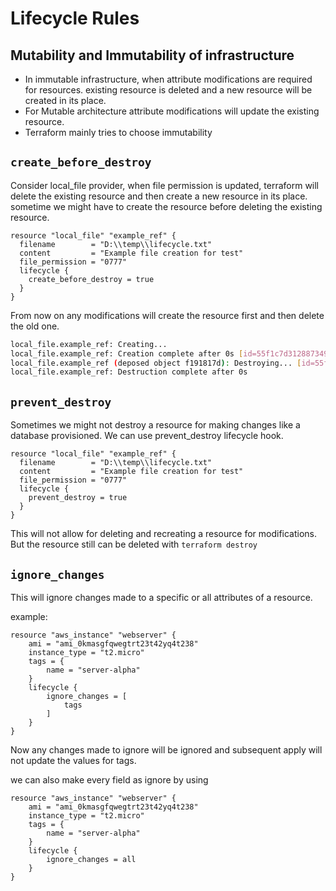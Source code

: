 # Lifecycle Rules

## Mutability and Immutability of infrastructure

- In immutable infrastructure, when attribute modifications are required for resources. existing resource is deleted and a new resource will be created in its place.
- For Mutable architecture attribute modifications will update the existing resource.
- Terraform mainly tries to choose immutability

## `create_before_destroy`

Consider local_file provider, when file permission is updated, terraform will delete the existing resource and then create a new resource in its place. sometime we might have to create the resource before deleting the existing resource.

```hcl
resource "local_file" "example_ref" {
  filename        = "D:\\temp\\lifecycle.txt"
  content         = "Example file creation for test"
  file_permission = "0777"
  lifecycle {
    create_before_destroy = true
  }
}
```

From now on any modifications will create the resource first and then delete the old one.
```sh
local_file.example_ref: Creating...
local_file.example_ref: Creation complete after 0s [id=55f1c7d312887349604ff8d2e19074f20f33c891]
local_file.example_ref (deposed object f191817d): Destroying... [id=55f1c7d312887349604ff8d2e19074f20f33c891]
local_file.example_ref: Destruction complete after 0s
```

## `prevent_destroy`

Sometimes we might not destroy a resource for making changes like a database provisioned.
We can use prevent_destroy lifecycle hook.

```hcl
resource "local_file" "example_ref" {
  filename        = "D:\\temp\\lifecycle.txt"
  content         = "Example file creation for test"
  file_permission = "0777"
  lifecycle {
    prevent_destroy = true
  }
}
```

This will not allow for deleting and recreating a resource for modifications.
But the resource still can be deleted with `terraform destroy`

## `ignore_changes`

This will ignore changes made to a specific or all attributes of a resource.

example:
```hcl
resource "aws_instance" "webserver" {
	ami = "ami_0kmasgfqwegtrt23t42yq4t238"
	instance_type = "t2.micro"
	tags = {
		name = "server-alpha"
	}
	lifecycle {
		ignore_changes = [
			tags
		]
	}
}
```

Now any changes made to ignore will be ignored and subsequent apply will not update the values for tags. 

we can also make every field as ignore by using
```hcl
resource "aws_instance" "webserver" {
	ami = "ami_0kmasgfqwegtrt23t42yq4t238"
	instance_type = "t2.micro"
	tags = {
		name = "server-alpha"
	}
	lifecycle {
		ignore_changes = all
	}
}
```
